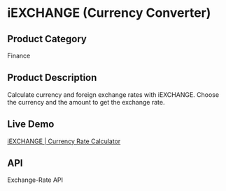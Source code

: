 # iEXCHANGE (Currency Converter)

## Product Category
Finance

## Product Description
Calculate currency and foreign exchange rates with iEXCHANGE. Choose the currency and the amount to get the exchange rate.

## Live Demo
[iEXCHANGE | Currency Rate Calculator](https://iexchange.netlify.app/)

## API
Exchange-Rate API
